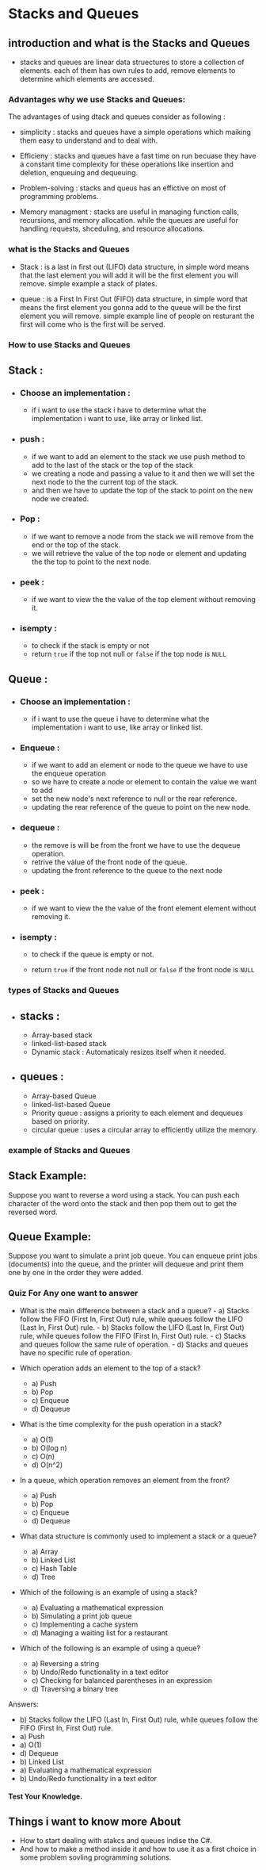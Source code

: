 # Stacks and Queues

## introduction and what is the Stacks and Queues

- stacks and queues are linear data struectures to store a collection of elements.
each of them has own rules to add, remove elements to determine which elements are accessed.

    

### Advantages why we use Stacks and Queues:

The advantages of using dtack and queues consider as following :

- simplicity : stacks and queues have a simple operations which maiking them easy to understand and to deal with.

- Efficieny : stacks and queues have a fast time on run becuase they have a constant time complexity for these operations like insertion and deletion, enqueuing and dequeuing.

- Problem-solving : stacks and queus has an effictive on most of programming problems.

- Memory managment : stacks are useful in managing function calls, recursions, and memory allocation. while the queues are useful for handling requests, shceduling, and resource allocations.


### what is the Stacks and Queues 

- Stack : is a last in first out (LIFO) data structure, in simple word means that the last element you will add it will be the first element you will remove. simple example a stack of plates.

- queue : is a First In First Out (FIFO) data structure, in simple word that means the first element you gonna add to the queue will be the first element you will remove. simple example line of people on resturant the first will come who is the first will be served.

### How to use Stacks and Queues 

## Stack : 

- ### Choose an implementation :

    -  if i want to use the stack i have to determine what the implementation i want to use, like array  or linked list.

- ### push :

    - if we want to add an element to the stack we use push method to add to the last of the stack or the top of the stack
    - we creating a node and passing a value to it and then we will set the next node to the the current top of the stack.
    - and then we have to update the top of the stack to point on the new node we created.

- ### Pop : 

    - if we want to remove a node from the stack we will remove from the end or the top of the stack.
    - we will retrieve the value of the top node or element and updating the the top to point to the next node.

- ### peek : 
    - if we want to view the the value of the top element without removing it.

- ### isempty : 
    - to check if the stack is empty or not
    - return `true` if the top not null or `false` if the top node is `NULL`

## Queue :

- ### Choose an implementation :

    - if i want to use the queue i have to determine what the implementation i want to use, like array  or linked list.

- ### Enqueue : 

    - if we want to add an element or node to the queue we have to use the enqueue operation
    - so we have to create a node or element to contain the value we want to add
    - set the new node's next reference to null or the rear reference.
    - updating the rear reference of the queue to point on the new node.

- ### dequeue : 

    - the remove is will be from the front we have to use the dequeue operation.
    - retrive the value of the front node of the queue.
    - updating the front reference to the queue to the next node

- ### peek : 
    - if we want to view the the value of the front element element without removing it.

- ### isempty : 

    - to check if the queue is empty or not.

    - return `true` if the front node not null or `false` if the front node is `NULL`



### types of Stacks and Queues

- ## stacks : 
    - Array-based stack
    - linked-list-based stack 
    - Dynamic stack : Automaticaly resizes itself when it needed. 

- ## queues : 

    - Array-based Queue 
    - linked-list-based Queue
    - Priority queue : assigns a priority to each element and dequeues based on priority.
    - circular queue : uses a circular array to efficiently utilize the memory.

### example of Stacks and Queues 

## Stack Example:
Suppose you want to reverse a word using a stack. You can push each character of the word onto the stack and then pop them out to get the reversed word.

## Queue Example:
Suppose you want to simulate a print job queue. You can enqueue print jobs (documents) into the queue, and the printer will dequeue and print them one by one in the order they were added.


### Quiz For Any one want to answer 

- What is the main difference between a stack and a queue?
        - a) Stacks follow the FIFO (First In, First Out) rule, while queues follow the LIFO (Last In, First Out) rule.
        - b) Stacks follow the LIFO (Last In, First Out) rule, while queues follow the FIFO (First In, First Out) rule.
        - c) Stacks and queues follow the same rule of operation.
        - d) Stacks and queues have no specific rule of operation.

- Which operation adds an element to the top of a stack?
    - a) Push
    - b) Pop
    - c) Enqueue
    - d) Dequeue

- What is the time complexity for the push operation in a stack?
    - a) O(1)
    - b) O(log n)
    - c) O(n)
    - d) O(n^2)

- In a queue, which operation removes an element from the front?
    - a) Push
    - b) Pop
    - c) Enqueue
    - d) Dequeue

- What data structure is commonly used to implement a stack or a queue?
    - a) Array
    - b) Linked List
    - c) Hash Table
    - d) Tree

- Which of the following is an example of using a stack?
    - a) Evaluating a mathematical expression
    - b) Simulating a print job queue
    - c) Implementing a cache system
    - d) Managing a waiting list for a restaurant

- Which of the following is an example of using a queue?
    - a) Reversing a string
    - b) Undo/Redo functionality in a text editor
    - c) Checking for balanced parentheses in an expression
    - d) Traversing a binary tree

Answers:

- b) Stacks follow the LIFO (Last In, First Out) rule, while queues follow the FIFO (First In, First Out) rule.
- a) Push
- a) O(1)
- d) Dequeue
- b) Linked List
- a) Evaluating a mathematical expression
- b) Undo/Redo functionality in a text editor

#### Test Your Knowledge. 

## Things i want to know more About 

- How to start dealing with stakcs and queues indise the C#.
- And how to make a method inside it and how to use it as a first choice in some problem sovling programming solutions.